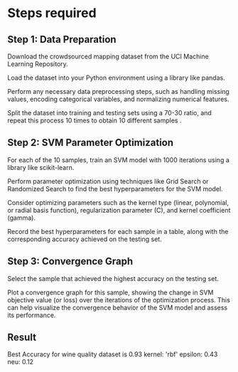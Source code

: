 # Steps required
## Step 1: Data Preparation

Download the crowdsourced mapping dataset from the UCI Machine Learning Repository.

Load the dataset into your Python environment using a library like pandas.

Perform any necessary data preprocessing steps, such as handling missing values, encoding categorical variables, and normalizing numerical features.

Split the dataset into training and testing sets using a 70-30 ratio, and repeat this process 10 times to obtain 10 different samples .

## Step 2: SVM Parameter Optimization

For each of the 10 samples, train an SVM model with 1000 iterations using a library like scikit-learn.

Perform parameter optimization using techniques like Grid Search or Randomized Search to find the best hyperparameters for the SVM model. 

Consider optimizing parameters such as the kernel type (linear, polynomial, or radial basis function), regularization parameter (C), and kernel coefficient (gamma).

Record the best hyperparameters for each sample in a table, along with the corresponding accuracy achieved on the testing set.

## Step 3: Convergence Graph

Select the sample that achieved the highest accuracy on the testing set.

Plot a convergence graph for this sample, showing the change in SVM objective value (or loss) over the iterations of the optimization process. This can help visualize the convergence behavior of the SVM model and assess its performance.


## Result

Best Accuracy for wine quality dataset is 0.93
kernel: 'rbf'
epsilon: 0.43
neu: 0.12
